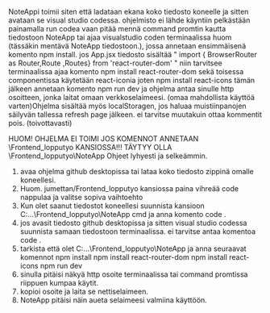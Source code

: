 NoteAppi toimii siten että ladataan ekana koko tiedosto koneelle ja sitten avataan se visual studio codessa.
ohjelmisto ei lähde käyntiin pelkästään painamalla run codea vaan pitää mennä command promtin kautta tiedostoon NoteApp tai ajaa visualstudio coden terminaalissa huom (tässäkin mentävä NoteApp tiedostoon.), jossa annetaan ensimmäisenä komento npm install.
jos App.jsx tiedosto sisältää " import { BrowserRouter as Router,Route ,Routes} from 'react-router-dom' " niin tarvitsee terminaalissa ajaa komento npm install react-router-dom sekä toisessa componentissa käytetään react-iconia joten npm install react-icons
tämän jälkeen annetaan komento npm run dev ja ohjelma antaa sinulle http osoitteen, jonka laitat omaan verkkoselaimeesi.
(omaa mahdollista käyttöä varten)Ohjelma sisältää myös localStoragen, jos haluaa muistiinpanojen säilyvän tallessa refresh page jälkeen. ei tarvitse muutakuin ottaa kommentit pois. (toivottavasti)


HUOM! OHJELMA EI TOIMI JOS KOMENNOT ANNETAAN \Frontend_lopputyo KANSIOSSA!!! TÄYTYY OLLA \Frontend_lopputyo\NoteApp
Ohjeet lyhyesti ja selkeämmin.
1. avaa ohjelma github desktopissa tai lataa koko tiedosto zippinä omalle koneellesi. 
2. Huom. jumettan/Frontend_lopputyo kansiossa paina vihreää code nappulaa ja valitse sopiva vaihtoehto
3. Kun olet saanut tiedostot koneellesi suunnista kansioon C:\...\Frontend_lopputyo\NoteApp cmd ja anna komento code .
4. jos avasit tiedosto github desktopissa ja sitten visual studio codessa suunnista samaan tiedostoon terminaalissa. ei tarvitse antaa komentoa code .
5. tarkista että olet C:\...\Frontend_lopputyo\NoteApp ja anna seuraavat komennot
npm install
npm install react-router-dom
npm install react-icons
npm run dev
6. sinulla pitäisi näkyä http osoite terminaalissa tai command promtissa riippuen kumpaa käytit.
7. kopioi osoite ja laita se nettiselaimeen.
8. NoteApp pitäisi näin aueta selaimeesi valmiina käyttöön.
